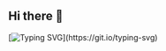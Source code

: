 ## Hi there 👋




[![Typing SVG](https://readme-typing-svg.demolab.com/?lines=Hello,friend;How+are+you?)](https://git.io/typing-svg)
<!--
**veridizquo/veridizquo** is a ✨ _special_ ✨ repository because its `README.md` (this file) appears on your GitHub profile.

Here are some ideas to get you started:

- 🔭 I’m currently working on ...
- 🌱 I’m currently learning ...
- 👯 I’m looking to collaborate on ...
- 🤔 I’m looking for help with ...
- 💬 Ask me about ...
- 📫 How to reach me: ...
- 😄 Pronouns: ...
- ⚡ Fun fact: ...
-->
